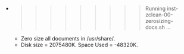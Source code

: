 * >>>>>>>>> Running inst-zclean-00-zerosizing-docs.sh ...
  * Zero size all documents in /usr/share/.
  * Disk size = 2075480K. Space Used = -48320K.
